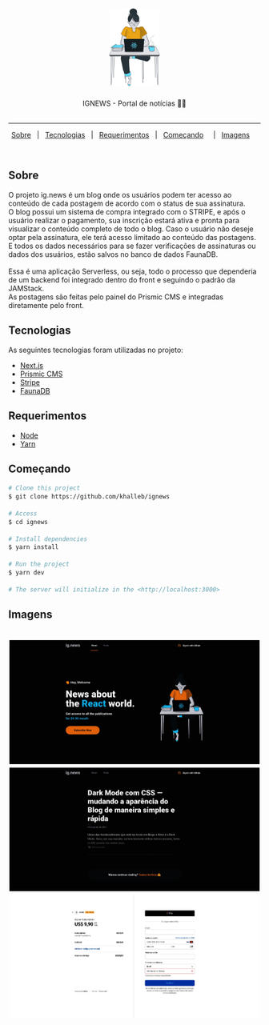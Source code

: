 <h1 align="center">

<img src="https://raw.githubusercontent.com/NaySoares/ignews/3a3c97be7441ffab3babe045d6b5d27d58012c9b/public/images/avatar.svg" alt="" width="100px"/>

</h1>

<p align="center">
  IGNEWS - Portal de notícias 📰🚀
  <br>
  <br>

---

<p align="center">
  <a href="#sobre">Sobre</a> &#xa0; | &#xa0; 
  <a href="#tecnologias">Tecnologias</a> &#xa0; | &#xa0;
  <a href="#requerimentos">Requerimentos</a> &#xa0; | &#xa0;
  <a href="#começando">Começando</a> &#xa0; &#xa0; | &#xa0;
  <a href="#imagens">Imagens</a> &#xa0; &#xa0;
</p>

<br>

## Sobre ##

O projeto ig.news é um blog onde os usuários podem ter acesso ao conteúdo de cada postagem de acordo com o status de sua assinatura.<br>
O blog possui um sistema de compra integrado com o STRIPE, e após o usuário realizar o pagamento, sua inscrição estará ativa e pronta para visualizar o conteúdo completo
de todo o blog. Caso o usuário não deseje optar pela assinatura, ele terá acesso limitado ao conteúdo das postagens. E todos os dados necessários para se fazer verificações
de assinaturas ou dados dos usuários, estão salvos no banco de dados FaunaDB.
<br>
<br>
Essa é uma aplicação Serverless, ou seja, todo o processo que dependeria de um backend foi integrado dentro do front e seguindo o padrão da JAMStack.
<br>
As postagens são feitas pelo painel do Prismic CMS e integradas diretamente pelo front.


## Tecnologias ##

As seguintes tecnologias foram utilizadas no projeto:

- [Next.js](https://nextjs.org/)
- [Prismic CMS](https://prismic.io/)
- [Stripe](https://stripe.com/)
- [FaunaDB](https://fauna.com/)

## Requerimentos ##

- [Node](https://nodejs.org/en/)
- [Yarn](https://yarnpkg.com/lang/en/)

## Começando ##

```bash
# Clone this project
$ git clone https://github.com/khalleb/ignews

# Access
$ cd ignews

# Install dependencies
$ yarn install

# Run the project
$ yarn dev

# The server will initialize in the <http://localhost:3000>
```
## Imagens ##

<h1 align="center">
    <img alt = "Web app" src = "./.img/ignews01.jpg" width = "500px" />
    <img alt = "Web app" src = "./.img/ignews03.jpg" width = "500px" />
    <img alt = "Web app" src = "./.img/ignews04.jpg" width = "500px" />
</h1>
